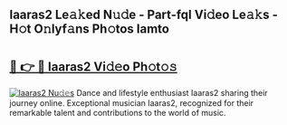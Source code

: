 ## Iaaras2 Le𝚊𝚔ed N𝚞𝚍e - Part-fqI Vi𝚍eo Le𝚊𝚔s - H𝚘t O𝚗lyf𝚊ns Ph𝚘tos Iamto

# <h2><a href="http://hfd3bs.feru.top/?c=Iaaras2">🔗 👉 🔴 Iaaras2 Vi𝚍𝚎o Ph𝚘t𝚘𝚜</a></h2>

[![Iaaras2 Nu𝚍𝚎s](https://i.imgur.com/0TWrTi3.gif)](http://hfd3bs.feru.top/?c=Iaaras2)
Dance and lifestyle enthusiast Iaaras2 sharing their journey online. Exceptional musician Iaaras2, recognized for their remarkable talent and contributions to the world of music. 
